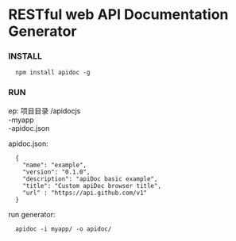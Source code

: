 # RESTful web API Documentation Generator

### INSTALL

```
  npm install apidoc -g
```

### RUN
ep: 项目目录
/apidocjs  
  -myapp  
  -apidoc.json  
              
apidoc.json:

```
  {
    "name": "example",
    "version": "0.1.0",
    "description": "apiDoc basic example",
    "title": "Custom apiDoc browser title",
    "url" : "https://api.github.com/v1"
  }
```
run generator:

```
  apidoc -i myapp/ -o apidoc/
```

